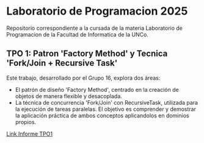 # Laboratorio de Programacion 2025
Repositorio correspondiente a la cursada de la materia Laboratorio de Programacion de la Facultad de Informatica de la UNCo.

## TPO 1: Patron 'Factory Method' y Tecnica 'Fork/Join + Recursive Task'
Este trabajo, desarrollado por el Grupo 16, explora dos áreas:
- El patrón de diseño 'Factory Method', centrado en la creación de objetos de manera flexible y desacoplada.
- La técnica de concurrencia 'Fork/Join' con RecursiveTask, utilizada para la ejecución de tareas paralelas.
El objetivo es comprender y demostrar la aplicación práctica de ambos conceptos aplicandolos en dominios propios.

[Link Informe TPO1](https://docs.google.com/document/d/15ouBH6mqtyFgFOFW3gO527LFg4N5KLxveZAXXVW6Uac/edit?usp=sharing)
